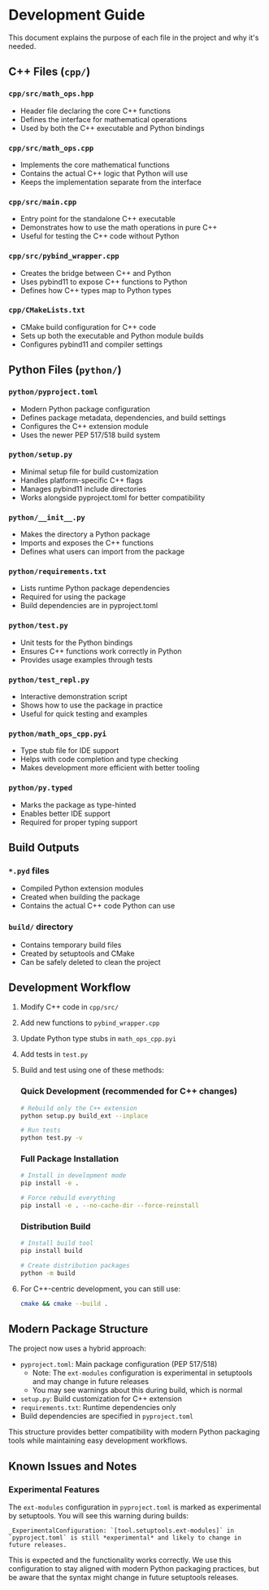 # Development Guide

This document explains the purpose of each file in the project and why it's needed.

## C++ Files (`cpp/`)

### `cpp/src/math_ops.hpp`
- Header file declaring the core C++ functions
- Defines the interface for mathematical operations
- Used by both the C++ executable and Python bindings

### `cpp/src/math_ops.cpp`
- Implements the core mathematical functions
- Contains the actual C++ logic that Python will use
- Keeps the implementation separate from the interface

### `cpp/src/main.cpp`
- Entry point for the standalone C++ executable
- Demonstrates how to use the math operations in pure C++
- Useful for testing the C++ code without Python

### `cpp/src/pybind_wrapper.cpp`
- Creates the bridge between C++ and Python
- Uses pybind11 to expose C++ functions to Python
- Defines how C++ types map to Python types

### `cpp/CMakeLists.txt`
- CMake build configuration for C++ code
- Sets up both the executable and Python module builds
- Configures pybind11 and compiler settings

## Python Files (`python/`)

### `python/pyproject.toml`
- Modern Python package configuration
- Defines package metadata, dependencies, and build settings
- Configures the C++ extension module
- Uses the newer PEP 517/518 build system

### `python/setup.py`
- Minimal setup file for build customization
- Handles platform-specific C++ flags
- Manages pybind11 include directories
- Works alongside pyproject.toml for better compatibility

### `python/__init__.py`
- Makes the directory a Python package
- Imports and exposes the C++ functions
- Defines what users can import from the package

### `python/requirements.txt`
- Lists runtime Python package dependencies
- Required for using the package
- Build dependencies are in pyproject.toml

### `python/test.py`
- Unit tests for the Python bindings
- Ensures C++ functions work correctly in Python
- Provides usage examples through tests

### `python/test_repl.py`
- Interactive demonstration script
- Shows how to use the package in practice
- Useful for quick testing and examples

### `python/math_ops_cpp.pyi`
- Type stub file for IDE support
- Helps with code completion and type checking
- Makes development more efficient with better tooling

### `python/py.typed`
- Marks the package as type-hinted
- Enables better IDE support
- Required for proper typing support

## Build Outputs

### `*.pyd` files
- Compiled Python extension modules
- Created when building the package
- Contains the actual C++ code Python can use

### `build/` directory
- Contains temporary build files
- Created by setuptools and CMake
- Can be safely deleted to clean the project

## Development Workflow

1. Modify C++ code in `cpp/src/`
2. Add new functions to `pybind_wrapper.cpp`
3. Update Python type stubs in `math_ops_cpp.pyi`
4. Add tests in `test.py`
5. Build and test using one of these methods:

   ### Quick Development (recommended for C++ changes)
   ```bash
   # Rebuild only the C++ extension
   python setup.py build_ext --inplace
   
   # Run tests
   python test.py -v
   ```

   ### Full Package Installation
   ```bash
   # Install in development mode
   pip install -e .
   
   # Force rebuild everything
   pip install -e . --no-cache-dir --force-reinstall
   ```

   ### Distribution Build
   ```bash
   # Install build tool
   pip install build
   
   # Create distribution packages
   python -m build
   ```

6. For C++-centric development, you can still use:
   ```bash
   cmake && cmake --build .
   ```

## Modern Package Structure

The project now uses a hybrid approach:
- `pyproject.toml`: Main package configuration (PEP 517/518)
  - Note: The `ext-modules` configuration is experimental in setuptools and may change in future releases
  - You may see warnings about this during build, which is normal
- `setup.py`: Build customization for C++ extension
- `requirements.txt`: Runtime dependencies only
- Build dependencies are specified in `pyproject.toml`

This structure provides better compatibility with modern Python packaging tools while maintaining easy development workflows.

## Known Issues and Notes

### Experimental Features
The `ext-modules` configuration in `pyproject.toml` is marked as experimental by setuptools. You will see this warning during builds:
```
_ExperimentalConfiguration: `[tool.setuptools.ext-modules]` in `pyproject.toml` is still *experimental* and likely to change in future releases.
```
This is expected and the functionality works correctly. We use this configuration to stay aligned with modern Python packaging practices, but be aware that the syntax might change in future setuptools releases. 